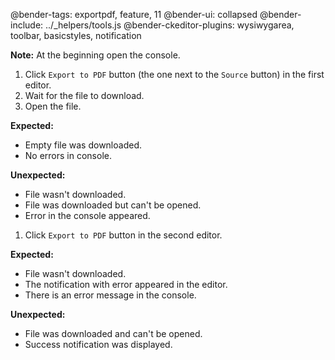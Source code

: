 @bender-tags: exportpdf, feature, 11
@bender-ui: collapsed
@bender-include: ../_helpers/tools.js
@bender-ckeditor-plugins: wysiwygarea, toolbar, basicstyles, notification

**Note:** At the beginning open the console.

1. Click `Export to PDF` button (the one next to the `Source` button) in the first editor.
1. Wait for the file to download.
1. Open the file.

**Expected:**

* Empty file was downloaded.
* No errors in console.

**Unexpected:**

* File wasn't downloaded.
* File was downloaded but can't be opened.
* Error in the console appeared.

1. Click `Export to PDF` button in the second editor.

**Expected:**

* File wasn't downloaded.
* The notification with error appeared in the editor.
* There is an error message in the console.

**Unexpected:**

* File was downloaded and can't be opened.
* Success notification was displayed.
